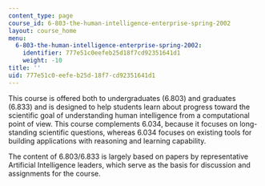 ```yaml
---
content_type: page
course_id: 6-803-the-human-intelligence-enterprise-spring-2002
layout: course_home
menu:
  6-803-the-human-intelligence-enterprise-spring-2002:
    identifier: 777e51c0eefeb25d18f7cd92351641d1
    weight: -10
title: ''
uid: 777e51c0-eefe-b25d-18f7-cd92351641d1
---
```

This course is offered both to undergraduates (6.803) and graduates (6.833) and is designed to help students learn about progress toward the scientific goal of understanding human intelligence from a computational point of view. This course complements 6.034, because it focuses on long-standing scientific questions, whereas 6.034 focuses on existing tools for building applications with reasoning and learning capability.

The content of 6.803/6.833 is largely based on papers by representative Artificial Intelligence leaders, which serve as the basis for discussion and assignments for the course.

